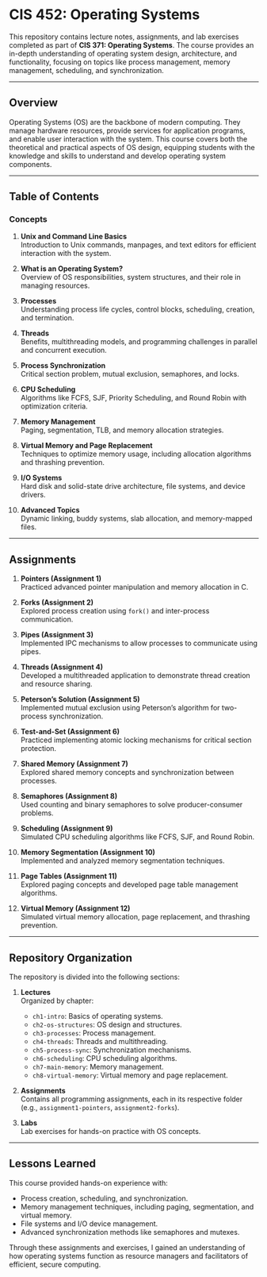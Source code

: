 # CIS 452: Operating Systems

This repository contains lecture notes, assignments, and lab exercises completed as part of **CIS 371: Operating Systems**. The course provides an in-depth understanding of operating system design, architecture, and functionality, focusing on topics like process management, memory management, scheduling, and synchronization.

---

## Overview

Operating Systems (OS) are the backbone of modern computing. They manage hardware resources, provide services for application programs, and enable user interaction with the system. This course covers both the theoretical and practical aspects of OS design, equipping students with the knowledge and skills to understand and develop operating system components.

---

## Table of Contents

### **Concepts**
1. **Unix and Command Line Basics**  
   Introduction to Unix commands, manpages, and text editors for efficient interaction with the system.

2. **What is an Operating System?**  
   Overview of OS responsibilities, system structures, and their role in managing resources.

3. **Processes**  
   Understanding process life cycles, control blocks, scheduling, creation, and termination.

4. **Threads**  
   Benefits, multithreading models, and programming challenges in parallel and concurrent execution.

5. **Process Synchronization**  
   Critical section problem, mutual exclusion, semaphores, and locks.

6. **CPU Scheduling**  
   Algorithms like FCFS, SJF, Priority Scheduling, and Round Robin with optimization criteria.

7. **Memory Management**  
   Paging, segmentation, TLB, and memory allocation strategies.

8. **Virtual Memory and Page Replacement**  
   Techniques to optimize memory usage, including allocation algorithms and thrashing prevention.

9. **I/O Systems**  
   Hard disk and solid-state drive architecture, file systems, and device drivers.

10. **Advanced Topics**  
    Dynamic linking, buddy systems, slab allocation, and memory-mapped files.

---

## Assignments

1. **Pointers (Assignment 1)**  
   Practiced advanced pointer manipulation and memory allocation in C.

2. **Forks (Assignment 2)**  
   Explored process creation using `fork()` and inter-process communication.

3. **Pipes (Assignment 3)**  
   Implemented IPC mechanisms to allow processes to communicate using pipes.

4. **Threads (Assignment 4)**  
   Developed a multithreaded application to demonstrate thread creation and resource sharing.

5. **Peterson’s Solution (Assignment 5)**  
   Implemented mutual exclusion using Peterson’s algorithm for two-process synchronization.

6. **Test-and-Set (Assignment 6)**  
   Practiced implementing atomic locking mechanisms for critical section protection.

7. **Shared Memory (Assignment 7)**  
   Explored shared memory concepts and synchronization between processes.

8. **Semaphores (Assignment 8)**  
   Used counting and binary semaphores to solve producer-consumer problems.

9. **Scheduling (Assignment 9)**  
   Simulated CPU scheduling algorithms like FCFS, SJF, and Round Robin.

10. **Memory Segmentation (Assignment 10)**  
    Implemented and analyzed memory segmentation techniques.

11. **Page Tables (Assignment 11)**  
    Explored paging concepts and developed page table management algorithms.

12. **Virtual Memory (Assignment 12)**  
    Simulated virtual memory allocation, page replacement, and thrashing prevention.

---

## Repository Organization

The repository is divided into the following sections:

1. **Lectures**  
   Organized by chapter:
   - `ch1-intro`: Basics of operating systems.
   - `ch2-os-structures`: OS design and structures.
   - `ch3-processes`: Process management.
   - `ch4-threads`: Threads and multithreading.
   - `ch5-process-sync`: Synchronization mechanisms.
   - `ch6-scheduling`: CPU scheduling algorithms.
   - `ch7-main-memory`: Memory management.
   - `ch8-virtual-memory`: Virtual memory and page replacement.

2. **Assignments**  
   Contains all programming assignments, each in its respective folder (e.g., `assignment1-pointers`, `assignment2-forks`).

3. **Labs**  
   Lab exercises for hands-on practice with OS concepts.

---

## Lessons Learned

This course provided hands-on experience with:
- Process creation, scheduling, and synchronization.
- Memory management techniques, including paging, segmentation, and virtual memory.
- File systems and I/O device management.
- Advanced synchronization methods like semaphores and mutexes.

Through these assignments and exercises, I gained an understanding of how operating systems function as resource managers and facilitators of efficient, secure computing.
